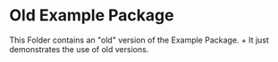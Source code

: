 # Old Example Package
This Folder contains an "old" version of the Example Package. +
It just demonstrates the use of old versions.
